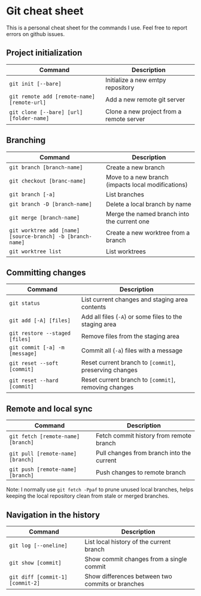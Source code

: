 # Git cheat sheet

This is a personal cheat sheet for the commands I use. Feel free to report errors on github issues.

## Project initialization

| Command                                     | Description                              |
| ------------------------------------------- | ---------------------------------------- |
| `git init [--bare]`                         | Initialize a new emtpy repository        |
| `git remote add [remote-name] [remote-url]` | Add a new remote git server              |
| `git clone [--bare] [url] [folder-name]`    | Clone a new project from a remote server |

## Branching

| Command                                                    | Description                                        |
| ---------------------------------------------------------- | -------------------------------------------------- |
| `git branch [branch-name]`                                 | Create a new branch                                |
| `git checkout [branc-name]`                                | Move to a new branch (impacts local modifications) |
| `git branch [-a]`                                          | List branches                                      |
| `git branch -D [branch-name]`                              | Delete a local branch by name                      |
| `git merge [branch-name]`                                  | Merge the named branch into the current one        |
| `git worktree add [name] [source-branch] -b [branch-name]` | Create a new worktree from a branch                |
| `git worktree list`                                        | List worktrees                                     |

## Committing changes

| Command                        | Description                                            |
| ------------------------------ | ------------------------------------------------------ |
| `git status`                   | List current changes and staging area contents         |
| `git add [-A] [files]`         | Add all files (`-A`) or some files to the staging area |
| `git restore --staged [files]` | Remove files from the staging area                     |
| `git commit [-a] -m [message]` | Commit all (`-a`) files with a message                 |
| `git reset --soft [commit]`    | Reset current branch to `[commit]`, preserving changes |
| `git reset --hard [commit]`    | Reset current branch to `[commit]`, removing changes   |

## Remote and local sync

| Command                            | Description                               |
| ---------------------------------- | ----------------------------------------- |
| `git fetch [remote-name] [branch]` | Fetch commit history from remote branch   |
| `git pull [remote-name] [branch]`  | Pull changes from branch into the current |
| `git push [remote-name] [branch]`  | Push changes to remote branch             |

Note: I normally use `git fetch -Ppaf` to prune unused local branches, helps keeping the local repository clean from stale or merged branches.

## Navigation in the history

| Command                          | Description                                      |
| -------------------------------- | ------------------------------------------------ |
| `git log [--oneline]`            | List local history of the current branch         |
| `git show [commit]`              | Show commit changes from a single commit         |
| `git diff [commit-1] [commit-2]` | Show differences between two commits or branches |
